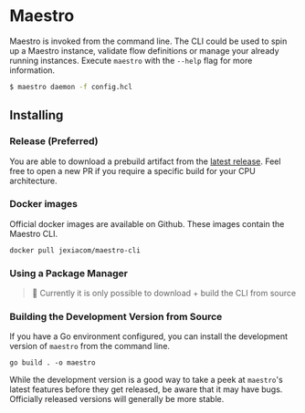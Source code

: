 # Maestro

Maestro is invoked from the command line. The CLI could be used to spin up a Maestro instance, validate flow definitions or manage your already running instances.
Execute `maestro` with the `--help` flag for more information.

```bash
$ maestro daemon -f config.hcl
```

## Installing

### Release (Preferred)

You are able to download a prebuild artifact from the [latest release](https://github.com/jexia/maestro/releases).
Feel free to open a new PR if you require a specific build for your CPU architecture.

### Docker images

Official docker images are available on Github. These images contain the Maestro CLI.

```
docker pull jexiacom/maestro-cli
```

### Using a Package Manager

> 🚧 Currently it is only possible to download + build the CLI from source

### Building the Development Version from Source

If you have a Go environment
configured, you can install the development version of `maestro` from
the command line.

```
go build . -o maestro
```

While the development version is a good way to take a peek at
`maestro`'s latest features before they get released, be aware that it
may have bugs. Officially released versions will generally be more
stable.
